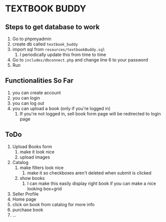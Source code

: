 # TEXTBOOK BUDDY

## Steps to get database to work

1. Go to phpmyadmin
1. create db called `textbook_buddy`
1. import sql from `resources/textbookBuddy.sql`
    1. I periodically update this from time to time
1. Go to `includes/dbconnect.php` and change line 6 to your password
1. Run

## Functionalities So Far
1. you can create account
1. you can login
1. you can log out
1. you can upload a book (only if you're logged in)
    1. If you're not logged in, sell book form page will be redirected to login page

## ToDo
1. Upload Books form
    1. make it look nice
    1. upload images
1. Catalog
    1. make filters look nice
        1. make it so checkboxes aren't deleted when submit is clicked
    1. show books
        1. I can make this easily display right book if you can make a nice looking box+grid
1. Seller Profile
1. Home page
1. click on book from catalog for more info
1. purchase book
1. ... 
